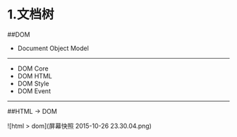 # 1.文档树

##DOM
- Document Object Model


---

- DOM Core
- DOM HTML
- DOM Style
- DOM Event

---

##HTML -> DOM

![html > dom](屏幕快照 2015-10-26 23.30.04.png)


